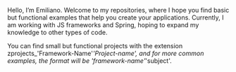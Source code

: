 Hello, I’m Emiliano. 
Welcome to my repositories, where I hope you find basic but functional examples that help you create your applications.
Currently, I am working with JS frameworks and Spring, hoping to expand my knowledge to other types of code.

You can find small but functional projects with the extension zprojects_'Framework-Name'_'Project-name', and for more common examples, the format will be 'framework-name'_'subject'.

<!---
emilianoquintero/emilianoquintero is a ✨ special ✨ repository because its `README.md` (this file) appears on your GitHub profile.
You can click the Preview link to take a look at your changes.
--->
